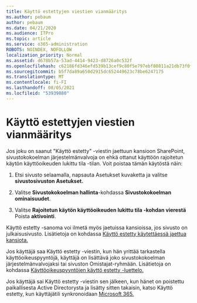 ```yaml
---
title: Käyttö estettyjen viestien vianmääritys
ms.author: pebaum
author: pebaum
ms.date: 04/21/2020
ms.audience: ITPro
ms.topic: article
ms.service: o365-administration
ROBOTS: NOINDEX, NOFOLLOW
localization_priority: Normal
ms.assetid: d678b57a-53ad-4414-9423-d8726a0c532f
ms.openlocfilehash: c62186fd346efd539b13cef9c80f5e797ebf80811a21db73f0f07fd86c080d55
ms.sourcegitcommit: b5f7da89a650d2915dc652449623c78be6247175
ms.translationtype: MT
ms.contentlocale: fi-FI
ms.lasthandoff: 08/05/2021
ms.locfileid: "53939880"
---
```

# <a name="troubleshoot-access-denied-messages"></a>Käyttö estettyjen viestien vianmääritys

Jos joku on saanut "Käyttö estetty" -viestin jaettuun kansioon SharePoint, sivustokokoelman järjestelmänvalvoja on ehkä ottanut käyttöön rajoitetun käytön käyttöoikeuden lukittu tila -tilan. Voit poistaa tämän käytöstä näin: 
  
1. Etsi sivusto selaamalla, napsauta Asetukset kuvaketta ja valitse **sivustosivuston Asetukset.**
    
2. Valitse **Sivustokokoelman hallinta**-kohdassa **Sivustokokoelman ominaisuudet**.
    
3. Valitse **Rajoitetun käytön käyttöoikeuden lukittu tila -kohdan vierestä** Poista **aktivointi**.
    
Käyttö estetty -sanoma voi ilmetä myös jaetuissa kansioissa, jos sivusto on julkaisusivusto. Lisätietoja on kohdassa [Käyttö estetty käytettäessä jaettua kansiota.](https://answers.microsoft.com/windows/forum/windows_7-files/access-denied-to-share-folder/79fae49d-cddf-4845-8ac8-c141884d85fb)
  
Jos käyttäjä saa Käyttö estetty -viestin, kun hän yrittää tarkastella käyttöoikeuspyyntöjä, käyttäjä on lisättävä joko sivustokokoelman järjestelmänvalvojaksi tai sivuston Omistajat-ryhmään. Lisätietoja on kohdassa [Käyttöoikeuspyyntöjen käyttö estetty -luettelo.](https://go.microsoft.com/fwlink/?linkid=2004220)
  
Jos käyttäjä sai Käyttö estetty -viestin sen jälkeen, kun hänet on poistettu paikallisesta Active Directorysta ja lisätty sitten takaisin, katso Käyttö estetty, kun käyttäjätili synkronoidaan [Microsoft 365.](https://go.microsoft.com/fwlink/?linkid=2004318)
  

